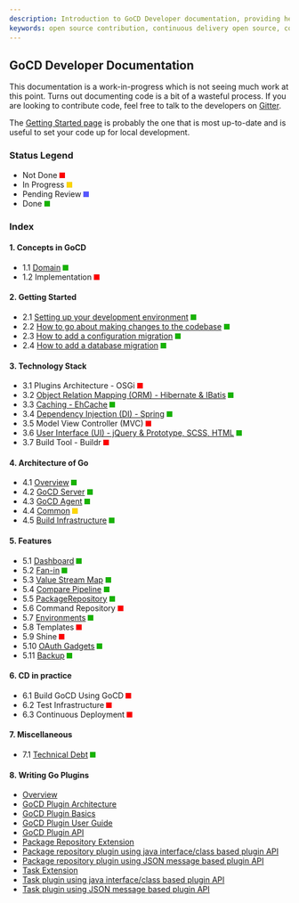 ```yaml
---
description: Introduction to GoCD Developer documentation, providing help into making open source contributions to GoCD. 
keywords: open source contribution, continuous delivery open source, code contribution, gocd plugins, open source plugins, continuous delivery plugins
---
```


## GoCD Developer Documentation

This documentation is a work-in-progress which is not seeing much work at this point. Turns out documenting code is a bit of a wasteful process. If you are looking to contribute code, feel free to talk to the developers on [Gitter](https://gitter.im/gocd/gocd).

The [Getting Started page](2/2.1.md) is probably the one that is most up-to-date and is useful to set your code up for local development.

### Status Legend

* Not Done ![NOT DONE](./images/red.png)
* In Progress ![IN PROGRESS](images/yellow.png)
* Pending Review ![PENDING REVIEW](images/blue.png)
* Done ![DONE](images/green.png)


### Index

#### 1. Concepts in GoCD
* 1.1 [Domain](1/1.1.md) ![DONE](images/green.png)
* 1.2 Implementation ![NOT DONE](images/red.png)

#### 2. Getting Started
* 2.1 [Setting up your development environment](./2/2.1.md) ![DONE](images/green.png)
* 2.2 [How to go about making changes to the codebase](./2/2.2.md) ![DONE](images/green.png)
* 2.3 [How to add a configuration migration](./2/2.3.md) ![DONE](images/green.png)
* 2.4 [How to add a database migration](./2/2.4.md) ![DONE](images/green.png)

#### 3. Technology Stack
* 3.1 Plugins Architecture - OSGi ![NOT DONE](images/red.png)
* 3.2 [Object Relation Mapping (ORM) - Hibernate & IBatis](3/3.2.md) ![DONE](images/green.png)
* 3.3 [Caching - EhCache](3/3.3.md) ![DONE](images/green.png)
* 3.4 [Dependency Injection (DI) - Spring](3/3.4.md) ![DONE](images/green.png)
* 3.5 Model View Controller (MVC) ![NOT DONE](images/red.png)
* 3.6 [User Interface (UI) - jQuery & Prototype, SCSS, HTML](3/3.6.md) ![DONE](images/green.png)
* 3.7 Build Tool - Buildr ![NOT DONE](images/red.png)

#### 4. Architecture of Go
* 4.1 [Overview](4/4.1.md) ![IN PROGRESS](images/green.png)
* 4.2 [GoCD Server](4/4.2.md) ![DONE](images/green.png)
* 4.3 [GoCD Agent](4/4.3.md) ![DONE](images/green.png)
* 4.4 [Common](4/4.4.md) ![IN PROGRESS](images/yellow.png)
* 4.5 [Build Infrastructure](4/4.5.md) ![DONE](images/green.png)

#### 5. Features
* 5.1 [Dashboard](5/5.1.md) ![DONE](images/green.png)
* 5.2 [Fan-in](5/5.2.md) ![DONE](images/green.png)
* 5.3 [Value Stream Map](5/5.3.md) ![DONE](images/green.png)
* 5.4 [Compare Pipeline](5/5.4.md) ![DONE](images/green.png)
* 5.5 [PackageRepository](5/5.5.md) ![DONE](images/green.png)
* 5.6 Command Repository ![NOT DONE](images/red.png)
* 5.7 [Environments](5/5.7.md) ![DONE](images/green.png)
* 5.8 Templates ![NOT DONE](images/red.png)
* 5.9 Shine ![NOT DONE](images/red.png)
* 5.10 [OAuth Gadgets](5/5.10.md) ![DONE](images/green.png)
* 5.11 [Backup](5/5.11.md) ![DONE](images/green.png)

#### 6. CD in practice

* 6.1 Build GoCD Using GoCD ![NOT DONE](images/red.png)
* 6.2 Test Infrastructure ![NOT DONE](images/red.png)
* 6.3 Continuous Deployment ![NOT DONE](images/red.png)

#### 7. Miscellaneous
   * 7.1 [Technical Debt](7/7.1.md) ![DONE](images/green.png)

#### 8. Writing Go Plugins
* [Overview](writing_go_plugins/overview.md)
* [GoCD Plugin Architecture](4/4.4.1.md)
* [GoCD Plugin Basics](writing_go_plugins/go_plugins_basics.md)
* [GoCD Plugin User Guide](https://docs.gocd.org/current/extension_points/plugin_user_guide.html)
* [GoCD Plugin API](writing_go_plugins/go_plugin_api.md)
* [Package Repository Extension](https://docs.gocd.org/current/extension_points/package_repository_extension.html)
* [Package repository plugin using java interface/class based plugin API](writing_go_plugins/package_material/writing_go_package_material_plugin.md)
* [Package repository plugin using JSON message based plugin API](writing_go_plugins/package_material/json_message_based_package_material_extension.md)
* [Task Extension](https://docs.gocd.org/current/extension_points/task_extension.html)
* [Task plugin using java interface/class based plugin API](writing_go_plugins/task/writing_go_task_plugins.md)
* [Task plugin using JSON message based plugin API](writing_go_plugins/task/json_message_based_task_extension.md)
